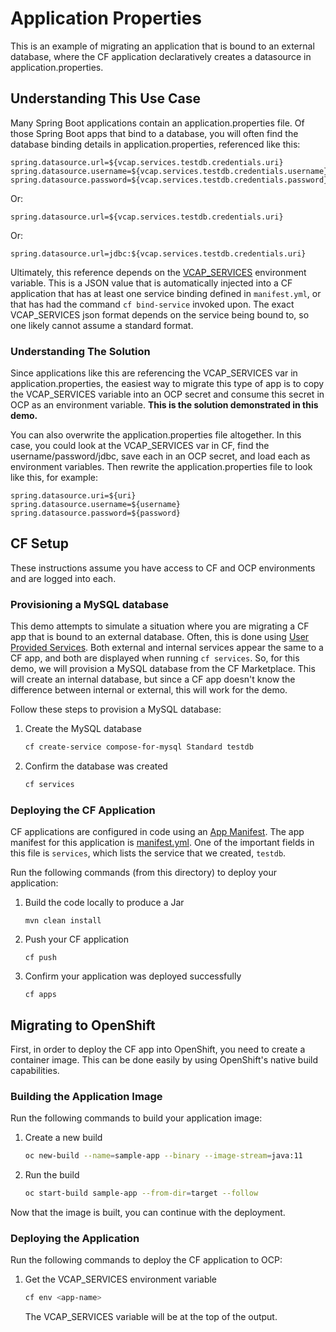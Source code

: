 # Application Properties
This is an example of migrating an application that is bound to an external database, where the CF application declaratively creates a datasource in application.properties.

## Understanding This Use Case
Many Spring Boot applications contain an application.properties file. Of those Spring Boot apps that bind to a database, you will often find the database binding details in application.properties, referenced like this:
```
spring.datasource.url=${vcap.services.testdb.credentials.uri}
spring.datasource.username=${vcap.services.testdb.credentials.username}
spring.datasource.password=${vcap.services.testdb.credentials.password}
```
Or:
```
spring.datasource.url=${vcap.services.testdb.credentials.uri}
```
Or:
```
spring.datasource.url=jdbc:${vcap.services.testdb.credentials.uri}
```

Ultimately, this reference depends on the [VCAP_SERVICES](https://docs.cloudfoundry.org/devguide/deploy-apps/environment-variable.html#VCAP-SERVICES) environment variable. This is a JSON value that is automatically injected into a CF application that has at least one service binding defined in `manifest.yml`, or that has had the command `cf bind-service` invoked upon. The exact VCAP_SERVICES json format depends on the service being bound to, so one likely cannot assume a standard format.

### Understanding The Solution
Since applications like this are referencing the VCAP_SERVICES var in application.properties, the easiest way to migrate this type of app is to copy the VCAP_SERVICES variable into an OCP secret and consume this secret in OCP as an environment variable. **This is the solution demonstrated in this demo.**

You can also overwrite the application.properties file altogether. In this case, you could look at the VCAP_SERVICES var in CF, find the username/password/jdbc, save each in an OCP secret, and load each as environment variables. Then rewrite the application.properties file to look like this, for example:
```
spring.datasource.uri=${uri}
spring.datasource.username=${username}
spring.datasource.password=${password}
```

## CF Setup
These instructions assume you have access to CF and OCP environments and are logged into each.

### Provisioning a MySQL database
This demo attempts to simulate a situation where you are migrating a CF app that is bound to an external database. Often, this is done using [User Provided Services](https://docs.cloudfoundry.org/devguide/services/user-provided.html). Both external and internal services appear the same to a CF app, and both are displayed when running `cf services`. So, for this demo, we will provision a MySQL database from the CF Marketplace. This will create an internal database, but since a CF app doesn't know the difference between internal or external, this will work for the demo.

Follow these steps to provision a MySQL database:
1. Create the MySQL database
   ```bash
   cf create-service compose-for-mysql Standard testdb
   ```
1. Confirm the database was created
   ```bash
   cf services
   ```

### Deploying the CF Application
CF applications are configured in code using an [App Manifest](https://docs.cloudfoundry.org/devguide/deploy-apps/manifest.html). The app manifest for this application is [manifest.yml](./manifest.yml). One of the important fields in this file is `services`, which lists the service that we created, `testdb`.

Run the following commands (from this directory) to deploy your application:
1. Build the code locally to produce a Jar
   ```
   mvn clean install
   ```
1. Push your CF application
   ```
   cf push
   ```
1. Confirm your application was deployed successfully
   ```
   cf apps
   ```

## Migrating to OpenShift
First, in order to deploy the CF app into OpenShift, you need to create a container image. This can be done easily by using OpenShift's native build capabilities.

### Building the Application Image
Run the following commands to build your application image:
1. Create a new build
   ```bash
   oc new-build --name=sample-app --binary --image-stream=java:11
   ```
1. Run the build
   ```bash
   oc start-build sample-app --from-dir=target --follow
   ```

Now that the image is built, you can continue with the deployment.

### Deploying the Application
Run the following commands to deploy the CF application to OCP:
1. Get the VCAP_SERVICES environment variable
   ```bash
   cf env <app-name>
   ```
   The VCAP_SERVICES variable will be at the top of the output.
